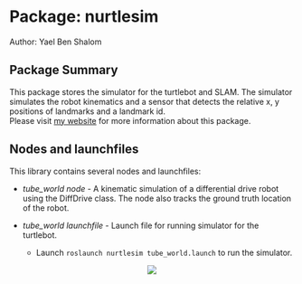 # Package: nurtlesim

Author: Yael Ben Shalom


## Package Summary

This package stores the simulator for the turtlebot and SLAM. The simulator simulates the robot kinematics and a sensor that detects the relative x, y positions of landmarks and a landmark id.<br>
Please visit [my website](https://yaelbenshalom.github.io/EKF_SLAM/index.html) for more information about this package.

## Nodes and launchfiles

This library contains several nodes and launchfiles:

- _tube_world node_ - A kinematic simulation of a differential drive robot using the DiffDrive class. The node also tracks the ground truth location of the robot.

- _tube_world launchfile_ - Launch file for running simulator for the turtlebot.

  - Launch `roslaunch nurtlesim tube_world.launch` to run the simulator.

<p align="center">
  <img align="center" src="https://github.com/YaelBenShalom/Turtlebot3-SLAM-from-scratch/blob/master/nurtlesim/videos/Task_G.gif">
</p>
